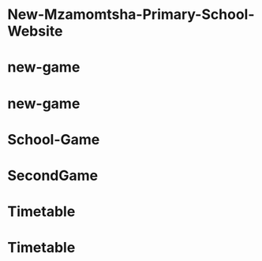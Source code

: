 # New-Mzamomtsha-Primary-School-Website
# new-game
# new-game
# School-Game
# SecondGame
# Timetable
# Timetable
